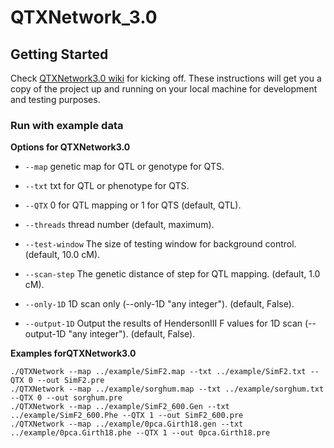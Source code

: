 # QTXNetwork_3.0

## Getting Started
Check [QTXNetwork3.0 wiki](https://github.com/Zhutn/QTXNetwork3.0/wiki) for kicking off.
These instructions will get you a copy of the project up and running on your local machine for development and testing purposes.

### Run with example data

**Options for QTXNetwork3.0**

* `--map` genetic map for QTL or genotype for QTS.

* `--txt` txt for QTL or phenotype for QTS.

* `--QTX` 0 for QTL mapping or 1 for QTS (default, QTL).

* `--threads` thread number (default, maximum).

* `--test-window` The size of testing window for background control. (default, 10.0 cM).

* `--scan-step` The genetic distance of step for QTL mapping. (default, 1.0 cM).

* `--only-1D` 1D scan only (--only-1D "any integer"). (default, False).

* `--output-1D` Output the results of HendersonIII F values for 1D scan (--output-1D "any integer"). (default, False).

**Examples forQTXNetwork3.0**

```
./QTXNetwork --map ../example/SimF2.map --txt ../example/SimF2.txt --QTX 0 --out SimF2.pre
./QTXNetwork --map ../example/sorghum.map --txt ../example/sorghum.txt --QTX 0 --out sorghum.pre
./QTXNetwork --map ../example/SimF2_600.Gen --txt ../example/SimF2_600.Phe --QTX 1 --out SimF2_600.pre
./QTXNetwork --map ../example/0pca.Girth18.gen --txt ../example/0pca.Girth18.phe --QTX 1 --out 0pca.Girth18.pre

```
```
